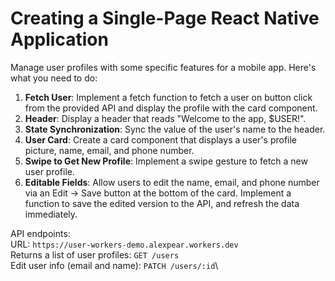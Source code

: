 # Creating a Single-Page React Native Application
Manage user profiles with some specific features for a mobile app. Here's what you need to do:

1. **Fetch User**: Implement a fetch function to fetch a user on button click from the provided API and display the profile with the card component.
2. **Header**: Display a header that reads "Welcome to the app, \$USER!".
3. **State Synchronization**: Sync the value of the user's name to the header.
4. **User Card**: Create a card component that displays a user's profile picture, name, email, and phone number.
5. **Swipe to Get New Profile**: Implement a swipe gesture to fetch a new user profile.
6. **Editable Fields**: Allow users to edit the name, email, and phone number via an Edit -> Save button at the bottom of the card. Implement a function to save the edited version to the API, and refresh the data immediately.

API endpoints:\
URL: `https://user-workers-demo.alexpear.workers.dev`\
Returns a list of user profiles: `GET /users`\
Edit user info (email and name): `PATCH /users/:id`\

